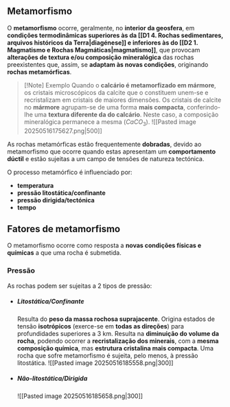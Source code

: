 ## Metamorfismo
O **metamorfismo** ocorre, geralmente, no **interior da geosfera**, em **condições termodinâmicas superiores às da [[D1 4. Rochas sedimentares, arquivos históricos da Terra|diagénese]] e inferiores às do [[D2 1. Magmatismo e Rochas Magmáticas|magmatismo]]**, que provocam **alterações de textura e/ou composição mineralógica** das rochas preexistentes que, assim, se **adaptam às novas condições**, originando **rochas metamórficas**.

>[!Note] Exemplo
>Quando o **calcário é metamorfizado em mármore**, os cristais microscópicos da calcite que o constituem unem-se e recristalizam em cristais de maiores dimensões. Os cristais de calcite no **mármore** agrupam-se de uma forma **mais compacta**, conferindo-lhe uma **textura diferente da do calcário**. Neste caso, a composição mineralógica permanece a mesma ($CaCO_3$).
>![[Pasted image 20250516175627.png|500]]

As rochas metamórficas estão frequentemente **dobradas**, devido ao metamorfismo que ocorre quando estas apresentam um **comportamento dúctil** e estão sujeitas a um campo de tensões de natureza tectónica.

O processo metamórfico é influenciado por:
- **temperatura**
- **pressão litostática/confinante**
- **pressão dirigida/tectónica**
- **tempo**

## Fatores de metamorfismo
O metamorfismo ocorre como resposta a **novas condições físicas e químicas** a que uma rocha é submetida.  
### Pressão
As rochas podem ser sujeitas a 2 tipos de pressão:
- ##### Litostática/Confinante
	Resulta do **peso da massa rochosa suprajacente**.
	Origina estados de tensão **isotrópicos** (exerce-se em **todas as direções**) para profundidades superiores a 3 km.
	Resulta na **diminuição do volume da rocha**, podendo ocorrer a **recristalização dos minerais**, com a **mesma composição química**, mas **estrutura cristalina mais compacta**.
	Uma rocha que sofre metamorfismo é sujeita, pelo menos, à pressão litostática.
	![[Pasted image 20250516185558.png|300]]
- ##### Não-litostática/Dirigida
	![[Pasted image 20250516185658.png|300]]


